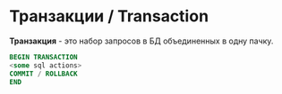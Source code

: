 # Транзакции / Transaction

**Транзакция** - это набор запросов в БД объединенных в одну пачку.
```SQL
BEGIN TRANSACTION
<some sql actions>
COMMIT / ROLLBACK
END
```